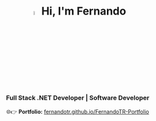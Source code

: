 <h1 align="center">
  <img src="https://media.giphy.com/media/hvRJCLFzcasrR4ia7z/giphy.gif" width="5%">
  Hi, I'm Fernando 
</h1>

<h3 align="center">
  Full Stack .NET Developer | Software Developer 
</h3>

<p align="center">
  🌐👉 <strong>Portfolio:</strong> <a href="https://fernandotr.github.io/FernandoTR-Portfolio/" target="_blank">fernandotr.github.io/FernandoTR-Portfolio</a>
</p>


<!--
<p align="center">
  <a href="https://www.linkedin.com/in/fernandotorresrivera" target="_blank">
    <img src="https://img.shields.io/badge/linkedin-%230077B5.svg?&style=for-the-badge&logo=linkedin&logoColor=white&color=071A2C" alt="LinkedIn"/>
  </a>
</p>
**FernandoTR/FernandoTR** is a ✨ _special_ ✨ repository because its `README.md` (this file) appears on your GitHub profile.

Here are some ideas to get you started:

- 🔭 I’m currently working on ...
- 🌱 I’m currently learning ...
- 👯 I’m looking to collaborate on ...
- 🤔 I’m looking for help with ...
- 💬 Ask me about ...
- 📫 How to reach me: ...
- 😄 Pronouns: ...
- ⚡ Fun fact: ...
-->
